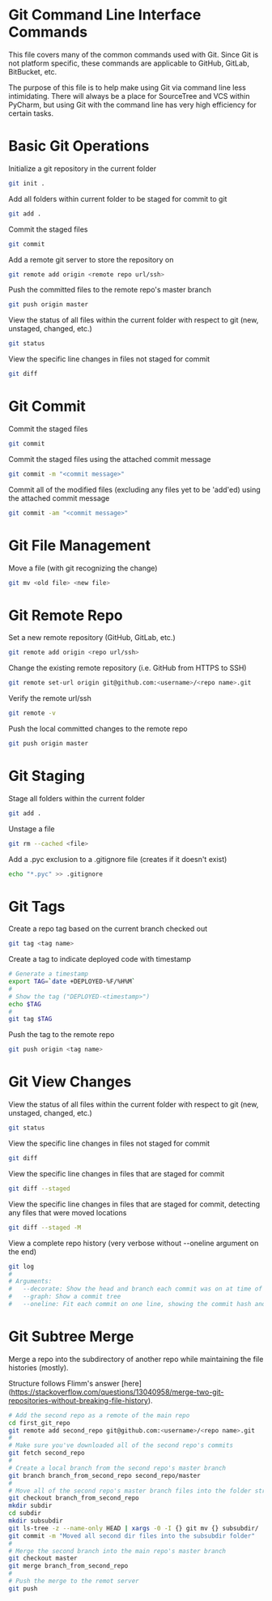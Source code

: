 # Git Command Line Interface Commands

This file covers many of the common commands used with Git. Since Git is not platform specific, these commands are applicable to GitHub, GitLab, BitBucket, etc.

The purpose of this file is to help make using Git via command line less intimidating. There will always be a place for SourceTree and VCS within PyCharm, but using Git with the command line has very high efficiency for certain tasks.


# Basic Git Operations

Initialize a git repository in the current folder

```bash
git init .
```

Add all folders within current folder to be staged for commit to git

```bash
git add .
```

Commit the staged files

```bash
git commit
```

Add a remote git server to store the repository on

```bash
git remote add origin <remote repo url/ssh>
```

Push the committed files to the remote repo's master branch

```bash
git push origin master
```

View the status of all files within the current folder with respect to git (new, unstaged, changed, etc.)

```bash
git status
```

View the specific line changes in files not staged for commit

```bash
git diff
```


# Git Commit

Commit the staged files

```bash
git commit
```

Commit the staged files using the attached commit message

```bash
git commit -m "<commit message>"
```

Commit all of the modified files (excluding any files yet to be 'add'ed) using the attached commit message

```bash
git commit -am "<commit message>"
```


# Git File Management

Move a file (with git recognizing the change)

```bash
git mv <old file> <new file>
```


# Git Remote Repo

Set a new remote repository (GitHub, GitLab, etc.)

```bash
git remote add origin <repo url/ssh>
```

Change the existing remote repository (i.e. GitHub from HTTPS to SSH)

```bash
git remote set-url origin git@github.com:<username>/<repo name>.git
```

Verify the remote url/ssh

```bash
git remote -v
```

Push the local committed changes to the remote repo

```bash
git push origin master
```


# Git Staging

Stage all folders within the current folder

```bash
git add .
```

Unstage a file

```bash
git rm --cached <file>
```

Add a .pyc exclusion to a .gitignore file (creates if it doesn't exist)

```bash
echo "*.pyc" >> .gitignore
```


# Git Tags

Create a repo tag based on the current branch checked out

```bash
git tag <tag name>
```

Create a tag to indicate deployed code with timestamp

```bash
# Generate a timestamp
export TAG=`date +DEPLOYED-%F/%H%M`
#
# Show the tag ("DEPLOYED-<timestamp>")
echo $TAG
#
git tag $TAG
```


Push the tag to the remote repo

```bash
git push origin <tag name>
```


# Git View Changes

View the status of all files within the current folder with respect to git (new, unstaged, changed, etc.)

```bash
git status
```

View the specific line changes in files not staged for commit

```bash
git diff
```

View the specific line changes in files that are staged for commit

```bash
git diff --staged
```

View the specific line changes in files that are staged for commit, detecting any files that were moved locations

```bash
git diff --staged -M
```

View a complete repo history (very verbose without --oneline argument on the end)

```bash
git log
#
# Arguments:
#   --decorate: Show the head and branch each commit was on at time of commit
#   --graph: Show a commit tree
#   --oneline: Fit each commit on one line, showing the commit hash and commit message
```


# Git Subtree Merge

Merge a repo into the subdirectory of another repo while maintaining the file histories (mostly).

Structure follows Flimm's answer [here] (https://stackoverflow.com/questions/13040958/merge-two-git-repositories-without-breaking-file-history).

```bash
# Add the second repo as a remote of the main repo
cd first_git_repo
git remote add second_repo git@github.com:<username>/<repo name>.git
#
# Make sure you've downloaded all of the second repo's commits
git fetch second_repo
#
# Create a local branch from the second repo's master branch
git branch branch_from_second_repo second_repo/master
#
# Move all of the second repo's master branch files into the folder structure you want it to be in in the main repo
git checkout branch_from_second_repo
mkdir subdir
cd subdir
mkdir subsubdir
git ls-tree -z --name-only HEAD | xargs -0 -I {} git mv {} subsubdir/
git commit -m "Moved all second dir files into the subsubdir folder"
#
# Merge the second branch into the main repo's master branch
git checkout master
git merge branch_from_second_repo
#
# Push the merge to the remot server
git push
```
